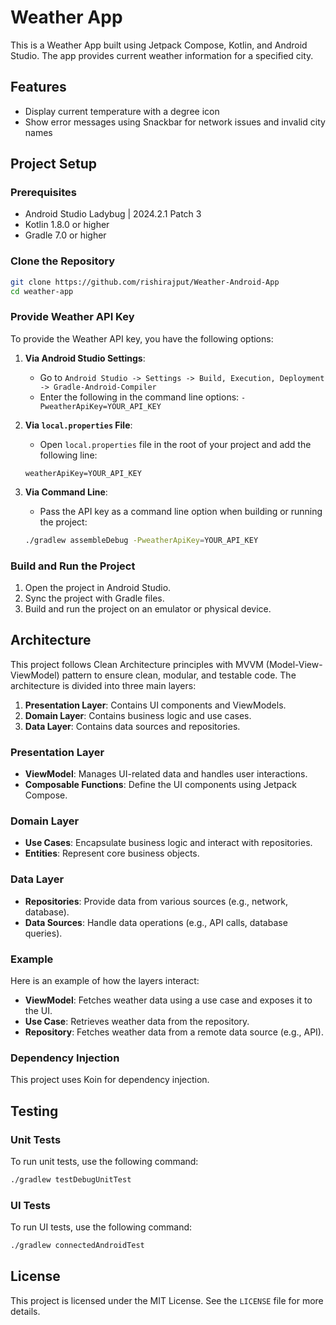 # Weather App

This is a Weather App built using Jetpack Compose, Kotlin, and Android Studio. The app provides current weather information for a specified city.

## Features

- Display current temperature with a degree icon
- Show error messages using Snackbar for network issues and invalid city names

## Project Setup

### Prerequisites

- Android Studio Ladybug | 2024.2.1 Patch 3
- Kotlin 1.8.0 or higher
- Gradle 7.0 or higher

### Clone the Repository

```sh
git clone https://github.com/rishirajput/Weather-Android-App
cd weather-app
```

### Provide Weather API Key

To provide the Weather API key, you have the following options:

1. **Via Android Studio Settings**:
    - Go to `Android Studio -> Settings -> Build, Execution, Deployment -> Gradle-Android-Compiler`
    - Enter the following in the command line options: `-PweatherApiKey=YOUR_API_KEY`

2. **Via `local.properties` File**:
    - Open `local.properties` file in the root of your project and add the following line:
    ```properties
    weatherApiKey=YOUR_API_KEY
    ```

3. **Via Command Line**:
    - Pass the API key as a command line option when building or running the project:
    ```sh
    ./gradlew assembleDebug -PweatherApiKey=YOUR_API_KEY
    ```

### Build and Run the Project

1. Open the project in Android Studio.
2. Sync the project with Gradle files.
3. Build and run the project on an emulator or physical device.

## Architecture

This project follows Clean Architecture principles with MVVM (Model-View-ViewModel) pattern to ensure clean, modular, and testable code. The architecture is divided into three main layers:

1. **Presentation Layer**: Contains UI components and ViewModels.
2. **Domain Layer**: Contains business logic and use cases.
3. **Data Layer**: Contains data sources and repositories.

### Presentation Layer

- **ViewModel**: Manages UI-related data and handles user interactions.
- **Composable Functions**: Define the UI components using Jetpack Compose.

### Domain Layer

- **Use Cases**: Encapsulate business logic and interact with repositories.
- **Entities**: Represent core business objects.

### Data Layer

- **Repositories**: Provide data from various sources (e.g., network, database).
- **Data Sources**: Handle data operations (e.g., API calls, database queries).

### Example

Here is an example of how the layers interact:

- **ViewModel**: Fetches weather data using a use case and exposes it to the UI.
- **Use Case**: Retrieves weather data from the repository.
- **Repository**: Fetches weather data from a remote data source (e.g., API).

### Dependency Injection

This project uses Koin for dependency injection.

## Testing

### Unit Tests

To run unit tests, use the following command:

```sh
./gradlew testDebugUnitTest
```

### UI Tests

To run UI tests, use the following command:

```sh
./gradlew connectedAndroidTest
```

## License

This project is licensed under the MIT License. See the `LICENSE` file for more details.
